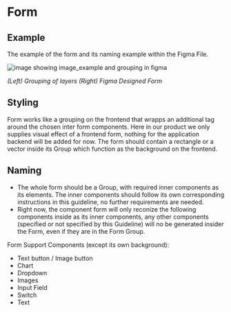 # Form

## Example
The example of the form and its naming example within the Figma File.

![image showing image_example and grouping in figma](https://github.com/ImagineThisUCL/ImagineThisUCL.github.io/blob/master/guidelines/assets/form/form2.png?raw=true)

_(Left) Grouping of layers  (Right) Figma Designed Form_

## Styling
Form works like a grouping on the frontend that wrapps an additional <View> tag around the chosen inter form components. Here in our product we only supplies visual effect of a frontend form, nothing for the application backend will be added for now. The form should contain a rectangle or a vector inside its Group which function as the background on the  frontend. 

## Naming
* The whole form should be a Group, with required inner components as its elements. The inner components should follow its own corresponding instructions in this guideline, no further requirements are needed. 
* Right now, the component form will only reconize the following components inside as its inner components, any other components (specified or not specified by this Guideline) will no be generated insider the Form, even if they are in the Form Group.

Form Support Components (except its own background):
* Text button / Image button
* Chart
* Dropdown
* Images
* Input Field
* Switch
* Text





